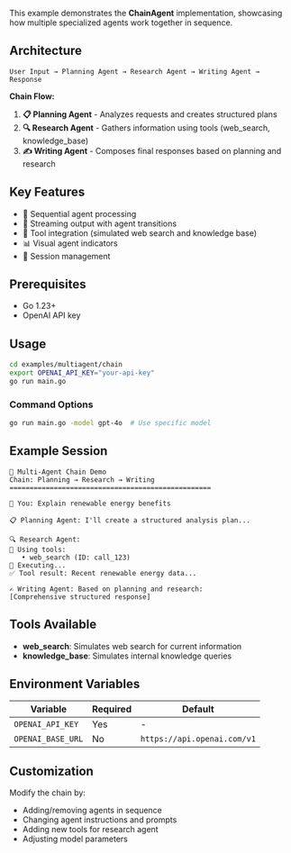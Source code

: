
This example demonstrates the **ChainAgent** implementation, showcasing how multiple specialized agents work together in sequence.

## Architecture

```
User Input → Planning Agent → Research Agent → Writing Agent → Response
```

**Chain Flow:**
1. **📋 Planning Agent** - Analyzes requests and creates structured plans
2. **🔍 Research Agent** - Gathers information using tools (web_search, knowledge_base)  
3. **✍️ Writing Agent** - Composes final responses based on planning and research

## Key Features

- 🔗 Sequential agent processing
- 🌊 Streaming output with agent transitions
- 🔧 Tool integration (simulated web search and knowledge base)
- 📊 Visual agent indicators
- 💾 Session management

## Prerequisites

- Go 1.23+
- OpenAI API key

## Usage

```bash
cd examples/multiagent/chain
export OPENAI_API_KEY="your-api-key"
go run main.go
```

### Command Options

```bash
go run main.go -model gpt-4o  # Use specific model
```

## Example Session

```
🔗 Multi-Agent Chain Demo
Chain: Planning → Research → Writing
==================================================

👤 You: Explain renewable energy benefits

📋 Planning Agent: I'll create a structured analysis plan...

🔍 Research Agent: 
🔧 Using tools:
   • web_search (ID: call_123)
🔄 Executing...
✅ Tool result: Recent renewable energy data...

✍️ Writing Agent: Based on planning and research:
[Comprehensive structured response]
```

## Tools Available

- **web_search**: Simulates web search for current information
- **knowledge_base**: Simulates internal knowledge queries

## Environment Variables

| Variable | Required | Default |
|----------|----------|---------|
| `OPENAI_API_KEY` | Yes | - |
| `OPENAI_BASE_URL` | No | `https://api.openai.com/v1` |

## Customization

Modify the chain by:
- Adding/removing agents in sequence
- Changing agent instructions and prompts
- Adding new tools for research agent
- Adjusting model parameters
 